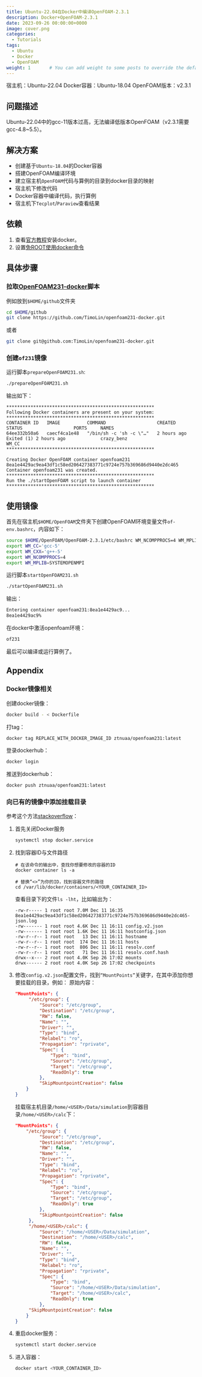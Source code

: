 ```yaml
---
title: Ubuntu-22.04在Docker中编译OpenFOAM-2.3.1
description: Docker+OpenFOAM-2.3.1
date: 2023-09-26 00:00:00+0000
image: cover.png
categories:
  - Tutorials
tags:
  - Ubuntu
  - Docker
  - OpenFOAM
weight: 1       # You can add weight to some posts to override the default sorting (date descending)
---
```


宿主机：Ubuntu-22.04
Docker容器：Ubuntu-18.04
OpenFOAM版本：v2.3.1
## 问题描述
Ubuntu-22.04中的gcc-11版本过高，无法编译低版本OpenFOAM（v2.3.1需要gcc-4.8~5.5）。
## 解决方案
- 创建基于`Ubuntu-18.04`的Docker容器
- 搭建OpenFOAM编译环境
- 建立宿主机`OpenFOAM`代码与算例的目录到docker目录的映射
- 宿主机下修改代码
- Docker容器中编译代码，执行算例
- 宿主机下`Tecplot`/`Paraview`查看结果
## 依赖
1. 查看[官方教程](https://docs.docker.com/engine/install/ubuntu/)安装docker。  
2. 设置[免ROOT使用docker命令](https://askubuntu.com/questions/477551/how-can-i-use-docker-without-sudo)

## 具体步骤
### 拉取[OpenFOAM231-docker](https://github.com/TimoLin/openfoam231-docker)脚本
例如放到`$HOME/github`文件夹
```sh
cd $HOME/github
git clone https://github.com/TimoLin/openfoam231-docker.git
```
或者
```sh
git clone git@github.com:TimoLin/openfoam231-docker.git
```
### 创建`of231`镜像
运行脚本`prepareOpenFOAM231.sh`:
```sh
./prepareOpenFOAM231.sh
```
输出如下：
```log
*******************************************************
Following Docker containers are present on your system:
*******************************************************
CONTAINER ID   IMAGE          COMMAND                   CREATED       STATUS                   PORTS     NAMES
64ee332b50a6   caecf4ca1e48   "/bin/sh -c 'sh -c \"…"   2 hours ago   Exited (1) 2 hours ago             crazy_benz
WM_CC
*******************************************************

Creating Docker OpenFOAM container openfoam231
8ea1e4429ac9ea43df1c58ed206427383771c9724e757b369686d9440e2dc465
Container openfoam231 was created.
*******************************************************
Run the ./startOpenFOAM script to launch container
*******************************************************
```
## 使用镜像
首先在宿主机`$HOME/OpenFOAM`文件夹下创建OpenFOAM环境变量文件`of-env.bashrc`，内容如下：
```sh
source $HOME/OpenFOAM/OpenFOAM-2.3.1/etc/bashrc WM_NCOMPPROCS=4 WM_MPLIB=SYSTEMOPENMPI
export WM_CC='gcc-5'
export WM_CXX='g++-5'
export WM_NCOMPPROCS=4
export WM_MPLIB=SYSTEMOPENMPI
```

运行脚本`startOpenFOAM231.sh`
```sh
./startOpenFOAM231.sh
```

输出：
```sh
Entering container openfoam231:8ea1e4429ac9...
8ea1e4429ac9% 
```

在docker中激活openfoam环境：
```sh
of231
```
最后可以编译或运行算例了。

## Appendix
### Docker镜像相关
创建docker镜像：
```sh
docker build - < Dockerfile
```
打tag：
```sh
docker tag REPLACE_WITH_DOCKER_IMAGE_ID ztnuaa/openfoam231:latest
```
登录dockerhub：
```sh
docker login
```
推送到dockerhub：
```sh
docker push ztnuaa/openfoam231:latest
```
### 向已有的镜像中添加挂载目录
参考这个方法[stackoverflow](https://stackoverflow.com/a/53516263/9145307)：  
1. 首先关闭Docker服务
   ```sh
   systemctl stop docker.service
   ```
2. 找到容器ID与文件路径
   ```
   # 在该命令的输出中，查找你想要修改的容器的ID
   docker container ls -a

   # 替换“<>”为你的ID，找到容器文件的路径
   cd /var/lib/docker/containers/<YOUR_CONTAINER_ID>
   
   ```
   查看目录下的文件`ls -lht`，比如输出为：
   ```
   -rw-r----- 1 root root 7.0M Dec 11 16:35 8ea1e4429ac9ea43df1c58ed206427383771c9724e757b369686d9440e2dc465-json.log
   -rw------- 1 root root 4.6K Dec 11 16:11 config.v2.json
   -rw------- 1 root root 1.6K Dec 11 16:11 hostconfig.json
   -rw-r--r-- 1 root root   13 Dec 11 16:11 hostname
   -rw-r--r-- 1 root root  174 Dec 11 16:11 hosts
   -rw-r--r-- 1 root root  806 Dec 11 16:11 resolv.conf
   -rw-r--r-- 1 root root   71 Dec 11 16:11 resolv.conf.hash
   drwx--x--- 2 root root 4.0K Sep 26 17:02 mounts
   drwx------ 2 root root 4.0K Sep 26 17:02 checkpoints

   ```
3. 修改`config.v2.json`配置文件，找到`“MountPoints”`关键字，在其中添加你想要挂载的目录，例如：
   原始内容：
   ```json
   "MountPoints": {
        "/etc/group": {
            "Source": "/etc/group",
            "Destination": "/etc/group",
            "RW": false,
            "Name": "",
            "Driver": "",
            "Type": "bind",
            "Relabel": "ro",
            "Propagation": "rprivate",
            "Spec": {
                "Type": "bind",
                "Source": "/etc/group",
                "Target": "/etc/group",
                "ReadOnly": true
            },
            "SkipMountpointCreation": false
       }
   }
   ```
   挂载宿主机目录`/home/<USER>/Data/simulation`到容器目录`/home/<USER>/calc`下：  
   ```json
   "MountPoints": {
       "/etc/group": {
            "Source": "/etc/group",
            "Destination": "/etc/group",
            "RW": false,
            "Name": "",
            "Driver": "",
            "Type": "bind",
            "Relabel": "ro",
            "Propagation": "rprivate",
            "Spec": {
                "Type": "bind",
                "Source": "/etc/group",
                "Target": "/etc/group",
                "ReadOnly": true
            },
            "SkipMountpointCreation": false
        },
        "/home/<USER>/calc": {
            "Source": "/home/<USER>/Data/simulation",
            "Destination": "/home/<USER>/calc",
            "RW": false,
            "Name": "",
            "Driver": "",
            "Type": "bind",
            "Relabel": "ro",
            "Propagation": "rprivate",
            "Spec": {
                "Type": "bind",
                "Source": "/home/<USER>/Data/simulation",
                "Target": "/home/<USER>/calc",
                "ReadOnly": true
            },
        "SkipMountpointCreation": false
       }
   }
   ```
4. 重启docker服务：
   ```sh
   systemctl start docker.service
   ```
5. 进入容器：
   ```sh
   docker start <YOUR_CONTAINER_ID>
   ```
